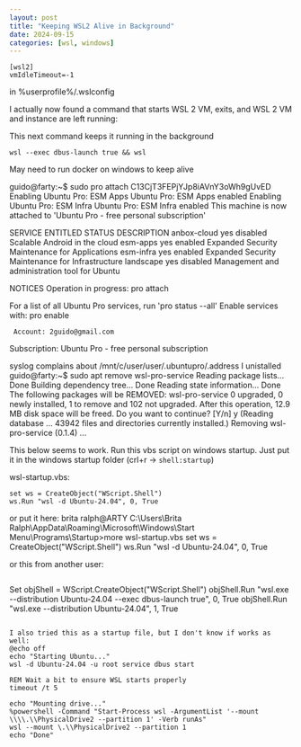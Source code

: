 ```yaml
---
layout: post
title: "Keeping WSL2 Alive in Background"
date: 2024-09-15
categories: [wsl, windows]
---
```


```
[wsl2]
vmIdleTimeout=-1
```

in %userprofile%/.wslconfig

I actually now found a command that starts WSL 2 VM, exits, and WSL 2 VM and instance are left running:

This next command keeps it running in the background
```
wsl --exec dbus-launch true && wsl
```

May need to run docker on windows to keep alive


guido@farty:~$ sudo pro attach C13CjT3FEPjYJp8iAVnY3oWh9gUvED
Enabling Ubuntu Pro: ESM Apps
Ubuntu Pro: ESM Apps enabled
Enabling Ubuntu Pro: ESM Infra
Ubuntu Pro: ESM Infra enabled
This machine is now attached to 'Ubuntu Pro - free personal subscription'

SERVICE          ENTITLED  STATUS       DESCRIPTION
anbox-cloud      yes       disabled     Scalable Android in the cloud
esm-apps         yes       enabled      Expanded Security Maintenance for Applications
esm-infra        yes       enabled      Expanded Security Maintenance for Infrastructure
landscape        yes       disabled     Management and administration tool for Ubuntu

NOTICES
Operation in progress: pro attach

For a list of all Ubuntu Pro services, run 'pro status --all'
Enable services with: pro enable <service>

     Account: 2guido@gmail.com
Subscription: Ubuntu Pro - free personal subscription

syslog complains about /mnt/c/user/user/.ubuntupro/.address
I unistalled 
guido@farty:~$ sudo apt remove wsl-pro-service
Reading package lists... Done
Building dependency tree... Done
Reading state information... Done
The following packages will be REMOVED:
  wsl-pro-service
0 upgraded, 0 newly installed, 1 to remove and 102 not upgraded.
After this operation, 12.9 MB disk space will be freed.
Do you want to continue? [Y/n] y
(Reading database ... 43942 files and directories currently installed.)
Removing wsl-pro-service (0.1.4) ...


This below seems to work.
Run this vbs script on windows startup. Just put it in the windows startup folder (crl+r -> `shell:startup`)

wsl-startup.vbs:

```# change '<Distro>' to the distro name you are using.
set ws = CreateObject("WScript.Shell")
ws.Run "wsl -d Ubuntu-24.04", 0, True
```
or put it here:
brita ralph@ARTY C:\Users\Brita Ralph\AppData\Roaming\Microsoft\Windows\Start Menu\Programs\Startup>more wsl-startup.vbs
set ws = CreateObject("WScript.Shell")
ws.Run "wsl -d Ubuntu-24.04", 0, True


or this from another user:
```
```
Set objShell = WScript.CreateObject("WScript.Shell")
objShell.Run "wsl.exe --distribution Ubuntu-24.04 --exec dbus-launch true", 0, True
objShell.Run "wsl.exe --distribution Ubuntu-24.04", 1, True
```

I also tried this as a startup file, but I don't know if works as well:
@echo off
echo "Starting Ubuntu..."
wsl -d Ubuntu-24.04 -u root service dbus start

REM Wait a bit to ensure WSL starts properly
timeout /t 5

echo "Mounting drive..."
%powershell -Command "Start-Process wsl -ArgumentList '--mount \\\\.\\PhysicalDrive2 --partition 1' -Verb runAs"
wsl --mount \.\\PhysicalDrive2 --partition 1
echo "Done"




